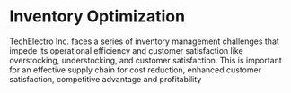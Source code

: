# Inventory Optimization
TechElectro Inc. faces a series of inventory management challenges that impede its operational efficiency and customer satisfaction like overstocking, understocking, and customer satisfaction. This is important for an effective supply chain for cost reduction, enhanced customer satisfaction, competitive advantage and profitability 
